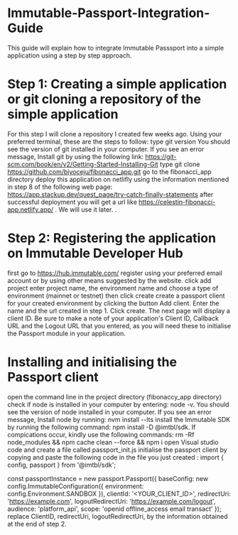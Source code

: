 # Immutable-Passport-Integration-Guide
This guide will explain how to integrate Immutable Passsport into a simple application using a step by step approach.

# Step 1: Creating a simple application or git cloning a repository of the simple application 
For this step I will clone a repository I created few weeks ago. Using your preferred terminal, these are the steps to follow:
type git version 
You should see the version of git installed in your computer. If you see an error message, Install git by using the following link: https://git-scm.com/book/en/v2/Getting-Started-Installing-Git
type git clone https://github.com/biyoceju/fibonacci_app.git
go to the fibonacci_app directory
deploy this application on netlifly using the information mentioned in step 8 of the following web page: https://app.stackup.dev/quest_page/try-catch-finally-statements
after successful deployment you will get a url like https://celestin-fibonacci-app.netlify.app/ . We will use it later. 
.
# Step 2: Registering the application on Immutable Developer Hub
first go to https://hub.immutable.com/
register using your preferred email account or by using other means suggested by the website.
click add project
enter project name, the environment name and choose a type of environment (mainnet or testnet) then click create
create a passport client for your created environment by clicking the button Add client. Enter the name and the url created in step 1. Click create. The next page will display a client ID. Be sure to make a note of your application's Client ID, Callback URL and the Logout URL that you entered, as you will need these to initialise the Passport module in your application.

# Installing and initialising the Passport client
open the command line in the project directory (fibonaccy_app directory)
check if node is installed in your computer by entering: node -v. You should see the version of node installed in your computer. If you see an error message, Install node by running: nvm install --lts
install the Immutable SDK by running the following command: npm install -D @imtbl/sdk. If compications occur, kindly use the following commands: rm -Rf node_modules && npm cache clean --force && npm i
open Visual studio code and create a file called passport_init.js
initialise the passport client by copying and paste the following code in the file you just created :
import { config, passport  } from '@imtbl/sdk';

const passportInstance = new passport.Passport({
  baseConfig: new config.ImmutableConfiguration({
    environment: config.Environment.SANDBOX
  }),
  clientId: '<YOUR_CLIENT_ID>',
  redirectUri: 'https://example.com',
  logoutRedirectUri: 'https://example.com/logout',
  audience: 'platform_api',
  scope: 'openid offline_access email transact'
});
replace ClientID, redirectUri, logoutRedirectUri, by the information obtained at the end of step 2.

